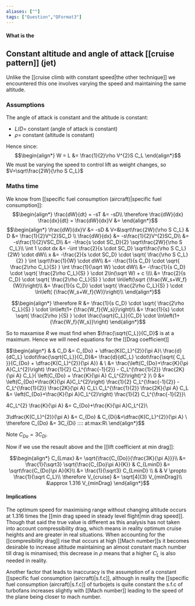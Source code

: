 ```yaml
---
aliases: [""]
tags: ["Question","QFormat3"]
---
```


#### What is the
## Constant altitude and angle of attack [[cruise pattern]] (jet)
Unlike the [[cruise climb with constant speed|the other technique]] we encountered this one involves varying the speed and maintaining the same altitude.

### Assumptions
The angle of attack is constant and the altitude is constant:
- $L/D=$ constant (angle of attack is constant)
- $\rho=$ constant (altitude is constant)

Hence since:
$$\begin{align*}
  W = L &= \frac{1}{2}\rho V^{2}S C_L
\end{align*}$$
We must be varying the speed to control lift as weight changes, so $V=\sqrt\frac{2W}{\rho S C_L}$

### Maths time
We know from [[specific fuel consumption (aircraft)|specific fuel consumption]]:
$$\begin{align*}
   \frac{dW}{dt} = -sT &= -sD\\
\therefore \frac{dW}{dx} \frac{dx}{dt} = \frac{dW}{dx}V &=
\end{align*}$$
$$\begin{align*}
   \frac{dW}{dx}V &= -sD & V=&\sqrt\frac{2W}{\rho S C_L} & D &= \frac{1}{2}V^{2}SC_D \\
\frac{dW}{dx} &= -s\frac{1}{2}V^{2}SC_D\\
&= -s\frac{1}{2}VSC_D\\
&= -\frac{s \cdot SC_D}{2} \sqrt\frac{2W}{\rho S C_L}\\
\int 1 \cdot dx &= -\int \frac{2}{s \cdot SC_D} \sqrt\frac{\rho S C_L}{2W} \cdot dW\\
x &= -\frac{2}{s \cdot SC_D} \cdot \sqrt{ \frac{\rho S C_L}{2} } \int  \sqrt\frac{1}{W} \cdot dW\\
&= -\frac{1}{s C_D} \cdot \sqrt{ \frac{2\rho C_L}{S} } \int  \frac{1}{\sqrt W} \cdot dW\\
&= -\frac{1}{s C_D} \cdot \sqrt{ \frac{2\rho C_L}{S} } \cdot 2\ln(\sqrt W) + c \\\\
&= \frac{2}{s C_D} \cdot \sqrt{ \frac{2\rho C_L}{S} } \cdot \ln\left(\sqrt {\frac{W_s+W_f}{W}}\right)\\
&= \frac{1}{s C_D} \cdot \sqrt{ \frac{2\rho C_L}{S} } \cdot \ln\left( {\frac{W_s+W_f}{W}}\right)\\
\end{align*}$$

$$\begin{align*}
\therefore R &= \frac{1}{s C_D} \cdot \sqrt{ \frac{2\rho C_L}{S} } \cdot \ln\left(1+ {\frac{W_f}{W_s}}\right)\\
&= \frac{1}{s} \cdot \sqrt{ \frac{2\rho }{S} } \cdot \frac{\sqrt{C_L}}{C_D} \cdot \ln\left(1+ {\frac{W_f}{W_s}}\right)
\end{align*}$$

So to maxamise $R$ we must find when $\frac{\sqrt{C_L}}{C_D}$ is at a maximum.
Hence we will need equations for the [[Drag coefficient]] 

$$\begin{align*}
   &   &  C_D &= C_{Do} + \dfrac{K(C_L)^{2}}{\pi A}\\
 \frac{d}{dC_L} \cdot\frac{\sqrt{C_L}}{C_D}&=  \frac{d}{dC_L} \cdot\frac{\sqrt{ C_L }}{C_{Do} + \dfrac{K(C_L)^{2}}{\pi A}} & \\
&= \frac{\left(C_{Do}+\frac{K}{\pi A}C_L^{2}\right) \frac{1}{2} C_L^{\frac{-1}{2}} - C_L^{\frac{1}{2}} \frac{2K}{\pi A} C_L}{ \left(C_{Do} + \frac{K}{\pi A} C_L^{2}\right)^2 }\\
0 &= \left(C_{Do}+\frac{K}{\pi A}C_L^{2}\right) \frac{1}{2} C_L^{\frac{-1}{2}} - C_L^{\frac{1}{2}} \frac{2K}{\pi A} C_L\\
C_L^{\frac{1}{2}} \frac{2K}{\pi A} C_L &= \left(C_{Do}+\frac{K}{\pi A}C_L^{2}\right) \frac{1}{2} C_L^{\frac{-1}{2}}\\

4C_L^{2} \frac{K}{\pi A}  &= C_{Do}+\frac{K}{\pi A}C_L^{2}\\

3\dfrac{K(C_L)^{2}}{\pi A}  &= C_{Do} & C_{Di}&=\dfrac{K(C_L)^{2}}{\pi A} \\
\therefore C_{Do} &= 3C_{Di} \:\:\:\: at\:max\:R\\
\end{align*}$$

Note $C_{Do} = 3C_{Di}$.

Now if we use the resault above and the [[lift coefficient at min drag]]:

$$\begin{align*}
C_{Lmax} &= \sqrt{\frac{C_{Do}}{\frac{3K}{\pi A}}}\\
&= \frac{1}{\sqrt3} \sqrt{\frac{C_{Do}\pi A}{K}} & C_{LminD} &= \sqrt\frac{C_{Do}\pi A}{K}\\
&= \frac{1}{\sqrt3} C_{LminD} \\
& & V \propto \frac{1}{\sqrt C_L}\\
\therefore V_{cruise} &= \sqrt[4]{3} V_{minDrag}\\
&\approx 1.316 V_{minDrag}
\end{align*}$$

#### Implications
The optimum speed for maximising range without changing altitude occurs at 1.316 times the [[min drag speed in steady level flight|min drag speed]].
Though that said the true value is different as this analysis has not taken into account compressibility drag, which means in reality optimum cruise heights and are greater in real situations. When accounting for the [[compresibility drag]] rise that occurs at high [[Mach number]]s it becomes desirable to increase altitude maintaining an almost constant mach number till drag is minamised; this decrease in $\rho$ means that a higher $C_L$ is also needed in reality.

Another factor that leads to inaccuracy is the assumption of a constant [[specific fuel consumption (aircraft)|s.f.c]], although in reality the [[specific fuel consumption (aircraft)|s.f.c]] of turbojets is quite constant the s.f.c of turbofans increases slightly with [[Mach number]] leading to the speed of the plane being closer to mach number.